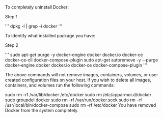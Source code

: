 To completely uninstall Docker:

Step 1

'''
dpkg -l | grep -i docker
'''

To identify what installed package you have:

Step 2

'''
sudo apt-get purge -y docker-engine docker docker.io docker-ce docker-ce-cli docker-compose-plugin
sudo apt-get autoremove -y --purge docker-engine docker docker.io docker-ce docker-compose-plugin
'''

The above commands will not remove images, containers, volumes, or user created configuration files on your host. If you wish to delete all images, containers, and volumes run the following commands:

sudo rm -rf /var/lib/docker /etc/docker
sudo rm /etc/apparmor.d/docker
sudo groupdel docker
sudo rm -rf /var/run/docker.sock
sudo rm -rf /usr/local/bin/docker-compose
sudo rm -rf /etc/docker
You have removed Docker from the system completely.